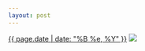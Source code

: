 ```yaml
---
layout: post
---
```


<p>
  <time><a href="/420">{{ page.date | date: "%B %e, %Y" }}</a></time>
  <a href="/420"><img src="{{ site.assets_url }}/420-640.jpg" srcset="{{ site.assets_url }}/420-1280.jpg 1280w, {{ site.assets_url }}/420-960.jpg 960w, {{ site.assets_url }}/420-640.jpg 640w, {{ site.assets_url }}/420-320.jpg 320w" sizes="(min-width: 700px) 50vw, calc(100vw - 2rem)" /></a>
</p>
